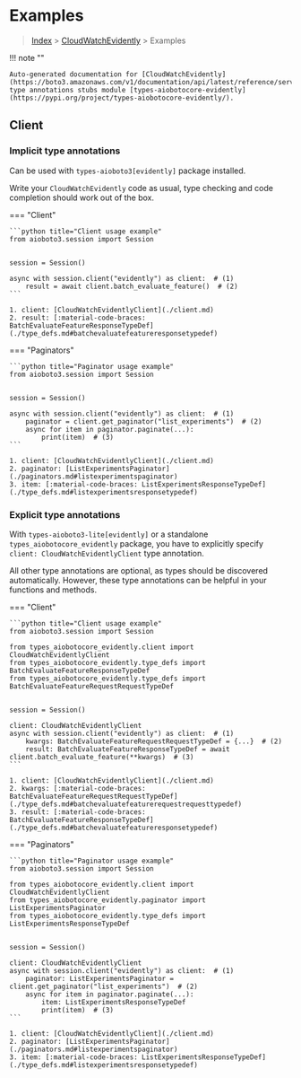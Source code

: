 # Examples

> [Index](../README.md) > [CloudWatchEvidently](./README.md) > Examples

!!! note ""

    Auto-generated documentation for [CloudWatchEvidently](https://boto3.amazonaws.com/v1/documentation/api/latest/reference/services/evidently.html#CloudWatchEvidently)
    type annotations stubs module [types-aiobotocore-evidently](https://pypi.org/project/types-aiobotocore-evidently/).

## Client

### Implicit type annotations

Can be used with `types-aioboto3[evidently]` package installed.

Write your `CloudWatchEvidently` code as usual,
type checking and code completion should work out of the box.



=== "Client"

    ```python title="Client usage example"
    from aioboto3.session import Session


    session = Session()

    async with session.client("evidently") as client:  # (1)
        result = await client.batch_evaluate_feature()  # (2)
    ```

    1. client: [CloudWatchEvidentlyClient](./client.md)
    2. result: [:material-code-braces: BatchEvaluateFeatureResponseTypeDef](./type_defs.md#batchevaluatefeatureresponsetypedef) 



=== "Paginators"

    ```python title="Paginator usage example"
    from aioboto3.session import Session


    session = Session()

    async with session.client("evidently") as client:  # (1)
        paginator = client.get_paginator("list_experiments")  # (2)
        async for item in paginator.paginate(...):
            print(item)  # (3)
    ```

    1. client: [CloudWatchEvidentlyClient](./client.md)
    2. paginator: [ListExperimentsPaginator](./paginators.md#listexperimentspaginator)
    3. item: [:material-code-braces: ListExperimentsResponseTypeDef](./type_defs.md#listexperimentsresponsetypedef) 




### Explicit type annotations

With `types-aioboto3-lite[evidently]`
or a standalone `types_aiobotocore_evidently` package, you have to explicitly specify
`client: CloudWatchEvidentlyClient` type annotation.

All other type annotations are optional, as types should be discovered automatically.
However, these type annotations can be helpful in your functions and methods.


=== "Client"

    ```python title="Client usage example"
    from aioboto3.session import Session

    from types_aiobotocore_evidently.client import CloudWatchEvidentlyClient
    from types_aiobotocore_evidently.type_defs import BatchEvaluateFeatureResponseTypeDef
    from types_aiobotocore_evidently.type_defs import BatchEvaluateFeatureRequestRequestTypeDef


    session = Session()

    client: CloudWatchEvidentlyClient
    async with session.client("evidently") as client:  # (1)
        kwargs: BatchEvaluateFeatureRequestRequestTypeDef = {...}  # (2)
        result: BatchEvaluateFeatureResponseTypeDef = await client.batch_evaluate_feature(**kwargs)  # (3)
    ```

    1. client: [CloudWatchEvidentlyClient](./client.md)
    2. kwargs: [:material-code-braces: BatchEvaluateFeatureRequestRequestTypeDef](./type_defs.md#batchevaluatefeaturerequestrequesttypedef) 
    3. result: [:material-code-braces: BatchEvaluateFeatureResponseTypeDef](./type_defs.md#batchevaluatefeatureresponsetypedef) 



=== "Paginators"

    ```python title="Paginator usage example"
    from aioboto3.session import Session

    from types_aiobotocore_evidently.client import CloudWatchEvidentlyClient
    from types_aiobotocore_evidently.paginator import ListExperimentsPaginator
    from types_aiobotocore_evidently.type_defs import ListExperimentsResponseTypeDef


    session = Session()

    client: CloudWatchEvidentlyClient
    async with session.client("evidently") as client:  # (1)
        paginator: ListExperimentsPaginator = client.get_paginator("list_experiments")  # (2)
        async for item in paginator.paginate(...):
            item: ListExperimentsResponseTypeDef
            print(item)  # (3)
    ```

    1. client: [CloudWatchEvidentlyClient](./client.md)
    2. paginator: [ListExperimentsPaginator](./paginators.md#listexperimentspaginator)
    3. item: [:material-code-braces: ListExperimentsResponseTypeDef](./type_defs.md#listexperimentsresponsetypedef) 




